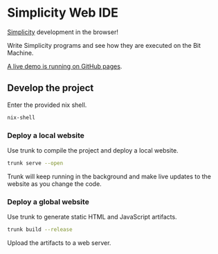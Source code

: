 # Simplicity Web IDE

[Simplicity](https://github.com/BlockstreamResearch/simplicity) development in the browser!

Write Simplicity programs and see how they are executed on the Bit Machine.

[A live demo is running on GitHub pages](https://uncomputable.github.io/simplicity-webide/).

## Develop the project

Enter the provided nix shell.

```bash
nix-shell
```

### Deploy a local website

Use trunk to compile the project and deploy a local website.

```bash
trunk serve --open
```

Trunk will keep running in the background and make live updates to the website as you change the code.

### Deploy a global website

Use trunk to generate static HTML and JavaScript artifacts.

```bash
trunk build --release
```

Upload the artifacts to a web server.
